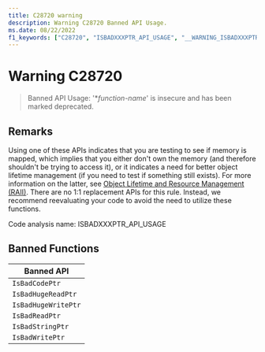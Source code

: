 ```yaml
---
title: C28720 warning
description: Warning C28720 Banned API Usage.
ms.date: 08/22/2022
f1_keywords: ["C28720", "ISBADXXXPTR_API_USAGE", "__WARNING_ISBADXXXPTR_API_USAGE"]
---
```

# Warning C28720

> Banned API Usage: '\**function-name*' is insecure and has been marked deprecated.

## Remarks

Using one of these APIs indicates that you are testing to see if memory is mapped, which implies that you either don't own the memory (and therefore shouldn't be trying to access it), or it indicates a need for better object lifetime management (if you need to test if something still exists). For more information on the latter, see [Object Lifetime and Resource Management (RAII)](/cpp/cpp/object-lifetime-and-resource-management-modern-cpp). 
There are no 1:1 replacement APIs for this rule. Instead, we recommend reevaluating your code to avoid the need to utilize these functions. 

Code analysis name: ISBADXXXPTR_API_USAGE

## Banned Functions

| Banned API |
| -----------|
|```IsBadCodePtr```|
|```IsBadHugeReadPtr```|
|```IsBadHugeWritePtr```|
|```IsBadReadPtr```|
|```IsBadStringPtr```|
|```IsBadWritePtr```|



 

 





